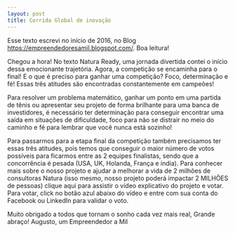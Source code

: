 ```yaml
---
layout: post
title: Corrida Global de inovação
---
```


Esse texto escrevi no início de 2016, no Blog https://empreendedoresamil.blogspot.com/. Boa leitura!

Chegou a hora! No texto Natura Ready, uma jornada divertida contei o início dessa emocionante trajetória. Agora, a competição se encaminha para o final! E o que é preciso para ganhar uma competição? Foco, determinação e fé! Essas três atitudes são encontradas constantemente em campeões!

Para resolver um problema matemático, ganhar um ponto em uma partida de tênis ou apresentar seu projeto de forma brilhante para uma banca de investidores, é necessário ter determinação para conseguir encontrar uma saída em situações de dificuldade, foco para não se distrair no meio do caminho e fé para lembrar que você nunca está sozinho!

Para passarmos para a etapa final da competição também precisamos ter essas três atitudes, pois temos que conseguir o maior número de votos possíveis para ficarmos entre as 2 equipes finalistas, sendo que a concorrência é pesada (USA, UK, Holanda, França e índia). Para conhecer mais sobre o nosso projeto e ajudar a melhorar a vida de 2 milhões de consultoras Natura (isso mesmo, nosso projeto poderá impactar 2 MILHÕES de pessoas) clique aqui para assistir o vídeo explicativo do projeto e votar. Para votar, click no botão azul abaixo do vídeo e entre com sua conta do Facebook ou LinkedIn para validar o voto.

Muito obrigado a todos que tornam o sonho cada vez mais real, 
Grande abraço!
Augusto, um Empreendedor a Mil